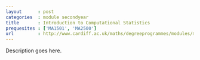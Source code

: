 ```yaml
---
layout      : post
categories  : module secondyear
title       : Introduction to Computational Statistics
prequesites : ['MA1501', 'MA2500']
url         : http://www.cardiff.ac.uk/maths/degreeprogrammes/modules/ma0263.html
---
```


Description goes here.

